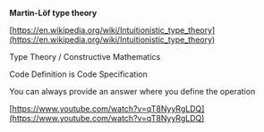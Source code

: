 **Martin-Löf type theory**

[https://en.wikipedia.org/wiki/Intuitionistic_type_theory](https://en.wikipedia.org/wiki/Intuitionistic_type_theory)

Type Theory / Constructive Mathematics

Code Definition is Code Specification

You can always provide an answer where you define the operation

[https://www.youtube.com/watch?v=qT8NyyRgLDQ](https://www.youtube.com/watch?v=qT8NyyRgLDQ)